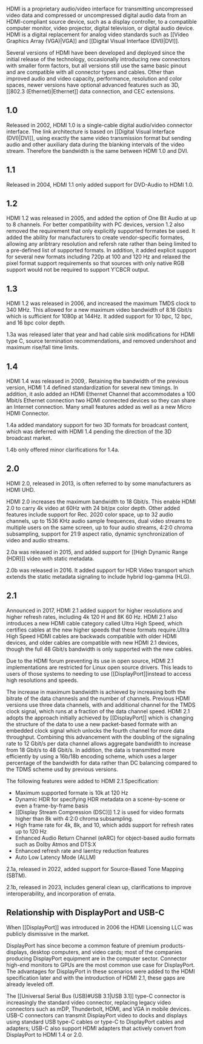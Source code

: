 
HDMI is a proprietary audio/video interface for transmitting uncompressed video data and compressed or uncompressed digital audio data from an HDMI-compliant source device, such as a display controller, to a compatible computer monitor, video projector, digital television, or digital audio device. HDMI is a digital replacement for analog video standards such as [[Video Graphics Array (VGA)|VGA]] and [[Digital Visual Interface (DVI)|DVI]]. 

Several versions of HDMI have been developed and deployed since the initial release of the technology, occasionally introducing new connectors with smaller form factors, but all versions still use the same basic pinout and are compatible with all connector types and cables. Other than improved audio and video capacity, performance, resolution and color spaces, newer versions have optional advanced features such as 3D, [[802.3 (Ethernet)|Ethernet]] data connection, and CEC extensions.

## 1.0

Released in 2002, HDMI 1.0 is a single-cable digital audio/video connector interface. The link architecture is based on [[Digital Visual Interface (DVI)|DVI]], using exactly the same video transmission format but sending audio and other auxiliary data during the blanking intervals of the video stream. Therefore the bandwidth is the same between HDMI 1.0 and DVI.

## 1.1

Released in 2004, HDMI 1.1 only added support for DVD-Audio to HDMI 1.0.

## 1.2

HDMI 1.2 was released in 2005, and added the option of One Bit Audio at up to 8 channels. For better compatibility with PC devices, version 1.2 also removed the requirement that only explicitly supported formates be used. It added the ability for manufacturers to create vendor-specific formates, allowing any aribtrary resolution and refersh rate rather than being limited to a pre-defined list of supported formats. In addition, it added explicit support for several new formats including 720p at 100 and 120 Hz and relaxed the pixel format support requirements so that sources with only native RGB support would not be required to support Y′CBCR output.

## 1.3

HDMI 1.2 was released in 2006, and increased the maximum TMDS clock to 340 MHz. This allowed for a new maximum video bandwidth of 8.16 Gbit/s which is sufficient for 1080p at 144Hz. It added support for 10 bpc, 12 bpc, and 16 bpc color depth.

1.3a was released later that year and had cable sink modifications for HDMI type C, source termination recommendations, and removed undershoot and maximum rise/fall time limits. 

## 1.4

HDMI 1.4 was released in 2009,. Retaining the bandwidth of the previous version, HDMI 1.4 defined standardization for several new timings. In addition, it aslo added an HDMI Ethernet Channel that accommodates a 100 Mbit/s Ethernet connection two HDMI connected devices so they can share an Internet connection.  Many small features added as well as a new Micro HDMI Connector.

1.4a added mandatory support for two 3D formats for broadcast content, which was deferred with HDMI 1.4 pending the direction of the 3D broadcast market.

1.4b only offered minor clarifications for 1.4a.

## 2.0

HDMI 2.0, released in 2013, is often referred to by some manufacturers as HDMI UHD. 

HDMI 2.0 increases the maximum bandwidth to 18 Gbit/s. This enable HDMI 2.0 to carry 4k video at 60Hz with 24 bit/px color depth. Other added features include support for Rec. 2020 color space, up to 32 audio channels, up to 1536 KHz audio sample frequences, dual video streams to multiple users on the same screen, up to four audio streams, 4:2:0 chroma subsampling, support for 21:9 aspect ratio, dynamic synchronization of video and audio streams.

2.0a was released in 2015, and added support for [[High Dynamic Range (HDR)]] video with static metadata.

2.0b was released in 2016. It added support for HDR Video transport which extends the static metadata signaling to include hybrid log-gamma (HLG).

## 2.1

Announced in 2017, HDMI 2.1 added support for higher resolutions and higher refresh rates, including 4k 120 H and 8K 60 Hz. HDMI 2.1 also introduces a new HDMI cable category called Ultra High Speed, which certifies cables at the new higher speeds that these formats require.Ultra High Speed HDMI cables are backwads compatible with older HDMI devices, and older cables are compatible with new HDMI 2.1 devices, though the full 48 Gbit/s bandwidth is only supported with the new cables.

Due to the HDMI forum preventing its use in open source, HDMI 2.1 implementations are restricted for Linux open source drivers. This leads to users of those systems to needing to use [[DisplayPort]]instead to access high resolutions and speeds.

The increase in maximum bandwidth is achieved by increasing both the bitrate of the data channesls and the number of channels. Previous HDMI versions use three data channels, with and additional channel for the TMDS clock signal, which runs at a fraction of the data channel speed. HDMI 2.1 adopts the approach initially achieved by [[DisplayPort]] which is changing the structure of the data to use a new packet-based formate with an embedded clock signal which unlocks the fourth channel for more data throughput. Combining this advancement with the doubling of the signaling rate to 12 Gbit/s per data channel allows aggregate bandwidth to increase from 18 Gbit/s to 48 Gbit/s. In addition, the data is transmitted more efficiently by using a 16b/18b encoding scheme, which uses a larger percentage of the bandwidth for data rather than DC balancing compared to the TDMS scheme usd by previous versions.

The following features were added to HDMI 2.1 Specification: 

- Maximum supported formate is 10k at 120 Hz
- Dynamic HDR for specifying HDR metadata on a scene-by-scene or even a frame-by-frame basis
- [[Display Stream Compression (DSC)]] 1.2 is used for video formats higher than 8k with 4:2:0 chroma subsampling.
- High frame rate for 4k, 8k, and 10, which adds support for refresh rates up to 120 Hz
- Enhanced Audio Return Channel (eARC) for object-based audio formats such as Dolby Atmos and DTS:X 
- Enhanced refresh rate and laentcy reduction features
- Auto Low Latency Mode (ALLM) 

2.1a, released in 2022, added support for Source-Based Tone Mapping (SBTM).

2.1b, released in 2023, includes general clean up, clarifications to improve interoperability, and incorporation of errata.

## Relationship with DisplayPort and USB-C

When [[DisplayPort]] was introduced in 2006 the HDMI Licensing LLC was publicly dismissive in the market.

DisplayPort has since become a common feature of premium products-displays, desktop computers, and video cards; most of the companies producing DisplayPort equipment are in the computer sector. Connector high-end monitors to GPUs are the most common use case for DisplayPort. The advantages for DisplayPort in these scenarios were added to the HDMI specification later and with the introduction of HDMI 2.1, these gaps are already leveled off.

The [[Universal Serial Bus (USB)#USB 3.1|USB 3.1]] type-C connector is increasingly the standard video connector, replacing legacy video connectors such as mDP, Thunderbolt, HDMI, and VGA in mobile devices. USB-C connectors can transmit DisplayPort video to docks and displays using standard USB type-C cables or type-C to DisplayPort cables and adapters; USB-C also support HDMI adapters that actively convert from DisplayPort to HDMI 1.4 or 2.0.